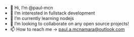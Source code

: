 - 👋 Hi, I’m @paul-mcn
- 👀 I’m interested in fullstack development
- 🌱 I’m currently learning nodejs
- 💞️ I’m looking to collaborate on any open source projects!
- 📫 How to reach me -> paul.a.mcnamara@outlook.com

<!---
paul-mcn/paul-mcn is a ✨ special ✨ repository because its `README.md` (this file) appears on your GitHub profile.
You can click the Preview link to take a look at your changes.
--->
